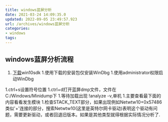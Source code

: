 ```yaml
---
title: windows蓝屏分析
date: 2021-03-24 14:09:35.0
updated: 2022-09-05 23:49:57.923
url: /archives/windows蓝屏分析
categories: 
- windows
tags: 
---
```





## windows蓝屏分析流程

1. [下载](https://developer.microsoft.com/zh-cn/windows/downloads/windows-10-sdk/)win10sdk
1.使用下载的安装包仅安装WinDbg 
1.使用administrator权限启动WinDbg 
<!-- more -->
1.ctrl+s设置符号位置
1.ctrl+d打开蓝屏dmp文件，文件在C:/Windows/Minidump下
1.等待加载出现 !analyze -v,单机
1.主要查看最下面的内容看看发生模块
1.检查STACK_TEXT部分，如果出现例如Netwtw10+0x57486类似'+'连接的部分，搜索Netwtw10(这里是英特尔网卡驱动)表明这个驱动有问题，需要更新驱动，或者回退旧版本。如果是其他类型就得根据实际情况分析了.